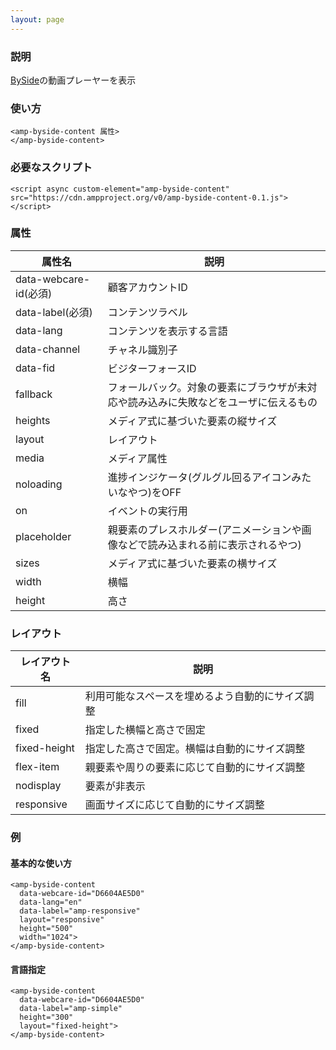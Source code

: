 ```yaml
---
layout: page
---
```


### 説明

[BySide](http://www.byside.com/)の動画プレーヤーを表示

### 使い方

    <amp-byside-content 属性>
    </amp-byside-content>

### 必要なスクリプト

    <script async custom-element="amp-byside-content" src="https://cdn.ampproject.org/v0/amp-byside-content-0.1.js"></script>

### 属性

| 属性名                | 説明                                                   |
|-----------------------|--------------------------------------------------------|
| data-webcare-id(必須) | 顧客アカウントID                                            |
| data-label(必須)      | コンテンツラベル                                               |
| data-lang             | コンテンツを表示する言語                                       |
| data-channel          | チャネル識別子                                             |
| data-fid              | ビジターフォースID                                             |
| fallback              | フォールバック。対象の要素にブラウザが未対応や読み込みに失敗などをユーザに伝えるもの |
| heights               | メディア式に基づいた要素の縦サイズ                                 |
| layout                | レイアウト                                                  |
| media                 | メディア属性                                               |
| noloading             | 進捗インジケータ(グルグル回るアイコンみたいなやつ)をOFF                      |
| on                    | イベントの実行用                                            |
| placeholder           | 親要素のプレスホルダー(アニメーションや画像などで読み込まれる前に表示されるやつ)    |
| sizes                 | メディア式に基づいた要素の横サイズ                                 |
| width                 | 横幅                                                   |
| height                | 高さ                                                    |

### レイアウト

| レイアウト名      | 説明                               |
|--------------|----------------------------------|
| fill         | 利用可能なスペースを埋めるよう自動的にサイズ調整 |
| fixed        | 指定した横幅と高さで固定                |
| fixed-height | 指定した高さで固定。横幅は自動的にサイズ調整 |
| flex-item    | 親要素や周りの要素に応じて自動的にサイズ調整 |
| nodisplay    | 要素が非表示                        |
| responsive   | 画面サイズに応じて自動的にサイズ調整         |

### 例

#### 基本的な使い方

    <amp-byside-content
      data-webcare-id="D6604AE5D0"
      data-lang="en"
      data-label="amp-responsive"
      layout="responsive"
      height="500"
      width="1024">
    </amp-byside-content>

#### 言語指定

    <amp-byside-content
      data-webcare-id="D6604AE5D0"
      data-label="amp-simple"
      height="300"
      layout="fixed-height">
    </amp-byside-content>
